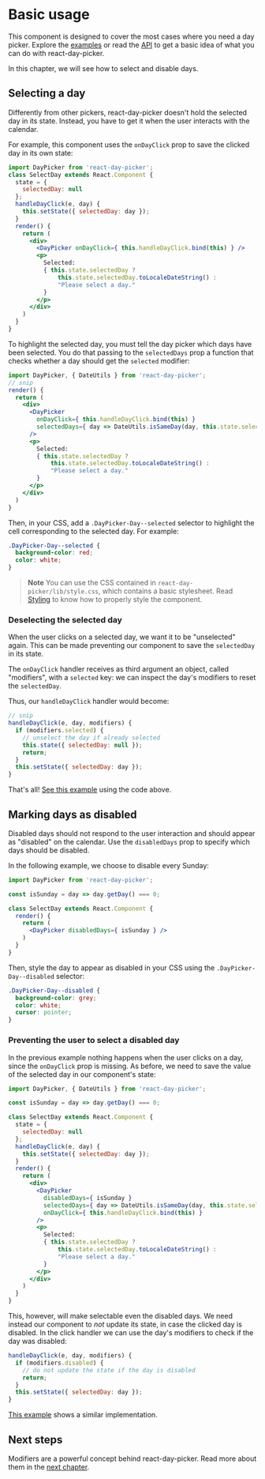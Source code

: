 # Basic usage

This component is designed to cover the most cases where you need a day picker. Explore the [examples](http://www.gpbl.org/react-day-picker/examples) or read the [API](http://www.gpbl.org/react-day-picker/docs/API.html) to get a basic idea of what you can do with react-day-picker.

In this chapter, we will see how to select and disable days.

## Selecting a day

Differently from other pickers, react-day-picker doesn't hold the selected day in its state. Instead, you have to get it when the user interacts with the calendar.

For example, this component uses the `onDayClick` prop to save the clicked day in its own state:

```jsx
import DayPicker from 'react-day-picker';
class SelectDay extends React.Component {
  state = {
    selectedDay: null
  };
  handleDayClick(e, day) {
    this.setState({ selectedDay: day });
  }
  render() {
    return (
      <div>
        <DayPicker onDayClick={ this.handleDayClick.bind(this) } />
        <p>
          Selected:
          { this.state.selectedDay ?
              this.state.selectedDay.toLocaleDateString() :
              "Please select a day."
          }
        </p>
      </div>
    )
  }
}
```

To highlight the selected day, you must tell the day picker which days have been selected. You do that passing to the `selectedDays` prop a function that checks whether a day should get the `selected` modifier:

```jsx
import DayPicker, { DateUtils } from 'react-day-picker';
// snip
render() {
  return (
    <div>
      <DayPicker
        onDayClick={ this.handleDayClick.bind(this) }
        selectedDays={ day => DateUtils.isSameDay(day, this.state.selectedDay) }
      />
      <p>
        Selected:
        { this.state.selectedDay ?
            this.state.selectedDay.toLocaleDateString() :
            "Please select a day."
        }
      </p>
    </div>
  )
}
```

Then, in your CSS, add a `.DayPicker-Day--selected` selector to highlight the cell corresponding to the selected day. For example:

```css
.DayPicker-Day--selected {
  background-color: red;
  color: white;
}
```

> **Note** You can use the CSS contained in `react-day-picker/lib/style.css`, which contains a basic stylesheet. Read [Styling](Styling.md) to know how to properly style the component.

### Deselecting the selected day

When the user clicks on a selected day, we want it to be "unselected" again. This can be made preventing our component to save the `selectedDay` in its state.

The `onDayClick` handler receives as third argument an object, called "modifiers", with a `selected` key: we can inspect the day's modifiers to reset the `selectedDay`.

Thus, our `handleDayClick` handler would become:

```jsx
// snip
handleDayClick(e, day, modifiers) {
  if (modifiers.selected) {
    // unselect the day if already selected
    this.state({ selectedDay: null });
    return;
  }
  this.setState({ selectedDay: day });
}
```

That's all! [See this example](http://www.gpbl.org/react-day-picker/examples/#selectable) using the code above.

## Marking days as disabled

Disabled days should not respond to the user interaction and should appear as "disabled" on the calendar. Use the `disabledDays` prop to specify which days should be disabled.

In the following example, we choose to disable every Sunday:

```jsx
import DayPicker from 'react-day-picker';

const isSunday = day => day.getDay() === 0;

class SelectDay extends React.Component {
  render() {
    return (
      <DayPicker disabledDays={ isSunday } />
    )
  }
}
```

Then, style the day to appear as disabled in your CSS using the `.DayPicker-Day--disabled` selector:

```css
.DayPicker-Day--disabled {
  background-color: grey;
  color: white;
  cursor: pointer;
}
```

### Preventing the user to select a disabled day

In the previous example nothing happens when the user clicks on a day, since the `onDayClick` prop is missing. As before, we need to save the value of the selected day in our component's state:

```jsx
import DayPicker, { DateUtils } from 'react-day-picker';

const isSunday = day => day.getDay() === 0;

class SelectDay extends React.Component {
  state = {
    selectedDay: null
  };
  handleDayClick(e, day) {
    this.setState({ selectedDay: day });
  }
  render() {
    return (
      <div>
        <DayPicker
          disabledDays={ isSunday }
          selectedDays={ day => DateUtils.isSameDay(day, this.state.selectedDay) }
          onDayClick={ this.handleDayClick.bind(this) }
        />
        <p>
          Selected:
          { this.state.selectedDay ?
              this.state.selectedDay.toLocaleDateString() :
              "Please select a day."
          }
        </p>
      </div>
    )
  }
}
```

This, however, will make selectable even the disabled days. We need instead our component to _not_ update its state, in case the clicked day is disabled. In the click handler we can use the day's modifiers to check if the day was disabled:

```jsx
handleDayClick(e, day, modifiers) {
  if (modifiers.disabled) {
    // do not update the state if the day is disabled
    return;
  }
  this.setState({ selectedDay: day });
}
```

[This example](http://www.gpbl.org/react-day-picker/examples/#disabled) shows a similar implementation.

## Next steps

Modifiers are a powerful concept behind react-day-picker. Read more about them in the [next chapter](Modifiers.md).
